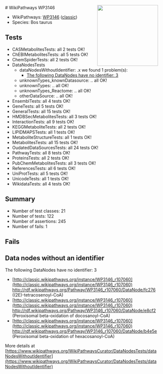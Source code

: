 <img style="float: right; width: 200px" src="https://upload.wikimedia.org/wikipedia/commons/thumb/8/83/Wplogo_with_text_500.png/640px-Wplogo_with_text_500.png" />
# WikiPathways WP3146

* WikiPathways: [WP3146](https://wikipathways.org/pathways/WP3146) ([classic](https://classic.wikipathways.org/instance/WP3146))
* Species: Bos taurus
## Tests
* CASMetabolitesTests: all 2 tests OK!
* ChEBIMetabolitesTests: all 5 tests OK!
* ChemSpiderTests: all 2 tests OK!
* DataNodesTests
    * dataNodesWithoutIdentifier: .x we found 1 problem(s):
        * [The following DataNodes have no identifier: 3](#d2d32fa2)
    * unknownTypes_knownDatasource: .. all OK!
    * unknownTypes: .. all OK!
    * unknownTypes_Reactome: .. all OK!
    * otherDataSource: .. all OK!
* EnsemblTests: all 4 tests OK!
* GeneTests: all 5 tests OK!
* GeneralTests: all 15 tests OK!
* HMDBSecMetabolitesTests: all 3 tests OK!
* InteractionTests: all 9 tests OK!
* KEGGMetaboliteTests: all 2 tests OK!
* LIPIDMAPSTests: all 1 tests OK!
* MetaboliteStructureTests: all 1 tests OK!
* MetabolitesTests: all 15 tests OK!
* OudatedDataSourcesTests: all 24 tests OK!
* PathwayTests: all 8 tests OK!
* ProteinsTests: all 2 tests OK!
* PubChemMetabolitesTests: all 3 tests OK!
* ReferencesTests: all 6 tests OK!
* UniProtTests: all 5 tests OK!
* UnicodeTests: all 1 tests OK!
* WikidataTests: all 4 tests OK!


## Summary

* Number of test classes: 21
* Number of tests: 122
* Number of assertions: 245
* Number of fails: 1

## Fails

<a name="d2d32fa2" />

## Data nodes without an identifier

The following DataNodes have no identifier: 3

* [http://classic.wikipathways.org/instance/WP3146_r107060](http://classic.wikipathways.org/instance/WP3146_r107060) http://rdf.wikipathways.org/Pathway/WP3146_r107060/DataNode/fc276 ((2E)-tetracosenoyl-CoA)
* [http://classic.wikipathways.org/instance/WP3146_r107060](http://classic.wikipathways.org/instance/WP3146_r107060) http://rdf.wikipathways.org/Pathway/WP3146_r107060/DataNode/e8cf2 (Peroxisomal beta-oxidation
of docosanoyl-CoA)
* [http://classic.wikipathways.org/instance/WP3146_r107060](http://classic.wikipathways.org/instance/WP3146_r107060) http://rdf.wikipathways.org/Pathway/WP3146_r107060/DataNode/b4e5e (Peroxisomal beta-oxidation
of hexacosanoyl-CoA)


More details at [https://www.wikipathways.org/WikiPathwaysCurator/DataNodesTests/dataNodesWithoutIdentifier](https://www.wikipathways.org/WikiPathwaysCurator/DataNodesTests/dataNodesWithoutIdentifier)

